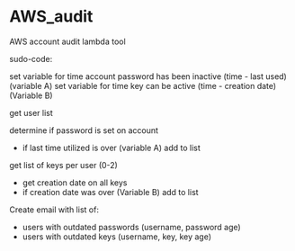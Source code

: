 # AWS_audit
AWS account audit lambda tool

sudo-code:

set variable for time account password has been inactive (time - last used) (variable A)
set variable for time key can be active (time - creation date) (Variable B)

get user list

determine if password is set on account
  - if last time utilized is over (variable A) add to list

get list of keys per user (0-2)
  - get creation date on all keys
  - if creation date was over (Variable B) add to list

Create email with list of:
  - users with outdated passwords (username, password age)
  - users with outdated keys (username, key, key age)
